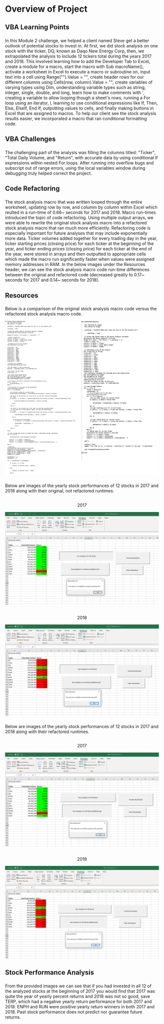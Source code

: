 # Overview of Project

## VBA Learning Points
###
In this Module 2 challenge, we helped a client named Steve get a better outlook of potential stocks to invest in. At first, we did stock analysis on one stock with the ticker, DQ, known as Daqo New Energy Corp, then, we extrapolated the analysis to include 12 tickers total during the years 2017 and 2018. This involved learning how to add the Developer Tab to Excel, create a module for a macro, start the macro with Sub macroName(), activate a worksheet in Excel to execute a macro or subroutine on, input text into a cell using Range("").Value = "", create header rows for our different columns using Cells(row, column).Value = "", create variables of varying types using Dim, understanding variable types such as string, integer, single, double, and long, learn how to make comments with ', creating a variable to allow looping though a sheet's rows, running a For loop using an iterator, i, learning to use conditional expressions like If, Then, Else, ElseIf, End If, outputting values to cells, and finally making buttons in Excel that are assigned to macros. To help our client see the stock analysis results easier, we incorporated a macro that ran conditional formatting code.


## VBA Challenges
###
The challenging part of the analysis was filling the columns titled: "Ticker", "Total Daily Volume, and "Return", with accurate data by using conditional If expressions within nested For loops. After running into overflow bugs and subscript out of range errors, using the local variables window during debugging truly helped correct the project. 

## Code Refactoring
###
The stock analysis macro that was written looped through the entire worksheet, updating row by row, and columm by column within Excel which reulted in a run-time of 0.66~ seconds for 2017 and 2018. Macro run-times introduced the topic of code refactoring. Using multiple output arrays, we were able to rewrite the original stock analysis macro into a refactored stock analysis macro that ran much more efficiently. Refactoring code is especially important for future analyses that may include exponentially more data. Ticker volumes added together for every trading day in the year, ticker starting prices (closing price) for each ticker at the beginning of the year, and ticker ending prices (closing price) for each ticker at the end of the year, were stored in arrays and then outputted to appropriate cells which made the macro run significantly faster when values were assigned memory addresses in RAM. In the below images under the Resources header, we can see the stock analysis macro code run-time differences between the original and refactored code (decreased greatly to 0.17~ seconds for 2017 and 0.14~ seconds for 2018).

## Resources

###
Below is a comparison of the original stock analysis macro code versus the refactored stock analysis macro code.

![image](https://github.com/derekhuggens/stock-analysis/blob/311ab3606021275bd388a358a24daa1e9e37942c/Original_VS_Refactored_Code.png)

###
Below are images of the yearly stock performances of 12 stocks in 2017 and 2018 along with their original, not refactored runtimes.

##
<p align="center">
    2017
</p>

![image](https://github.com/derekhuggens/stock-analysis/blob/c91e5ea6ea430e8adb6028b6a3101bc4add46a6d/Unfactored%202017%20Runtime.png)

##
<p align="center">
    2018
</p
    
![image](https://github.com/derekhuggens/stock-analysis/blob/760210853d33e42555e5cdd56e93f355305082f1/Unfactored%202018%20Runtime.png)

###
Below are images of the yearly stock performances of 12 stocks in 2017 and 2018 along with their refactored runtimes.

##    
<p align="center">
    2017
</p>

![image](https://github.com/derekhuggens/stock-analysis/blob/3d1b28d154d02d9e950ab4ba8a5dd410448d5058/VBA_Challenge_2017.png)

##
<p align="center">
    2018
</p>

![image](https://github.com/derekhuggens/stock-analysis/blob/3d1b28d154d02d9e950ab4ba8a5dd410448d5058/VBA_Challenge_2018.png)

## Stock Performance Analysis
###
From the provided images we can see that if you had invested in all 12 of the analyzed stocks at the beginning of 2017 you would find that 2017 was quite the year of yearly percent returns and 2018 was not so good, save TERP, which had a negative yearly return performance for both 2017 and 2018. ENPH and RUN were positive yearly return winners in both 2017 and 2018. Past stock performance does not predict nor guarantee future returns. 


